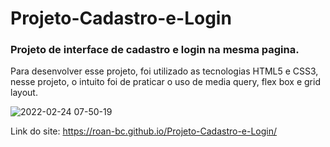 # Projeto-Cadastro-e-Login
###   Projeto de interface de cadastro e login na mesma pagina.

Para desenvolver esse projeto, foi utilizado as tecnologias HTML5 e CSS3, nesse projeto, o intuito foi de praticar o uso de media query, flex box e grid layout.



![2022-02-24 07-50-19](https://user-images.githubusercontent.com/56409084/155510700-670804d1-8481-4258-8c29-87d6e3282100.gif)





Link do site:  https://roan-bc.github.io/Projeto-Cadastro-e-Login/


